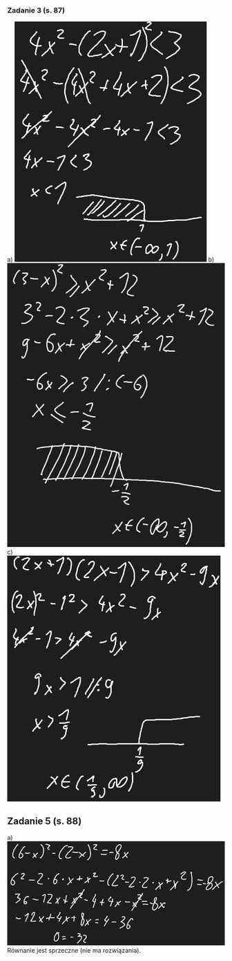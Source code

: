 ### Zadanie 3 (s. 87)
a)
![](Załączniki/Pasted%20image%2020240206124916.png)
b)
![](Załączniki/Pasted%20image%2020240206125604.png)
c)
![](Załączniki/Pasted%20image%2020240206130044.png)
## Zadanie 5 (s. 88)
a)
![](Załączniki/Pasted%20image%2020240206130713.png)
Równanie jest sprzeczne (nie ma rozwiązania).